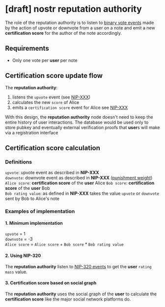 # [draft] nostr reputation authority

The role of the reputation authority is to listen to [binary vote events](../NIP-XXX.md) made by the action of upvote or downvote from a user on a note and emit a new **certification score** for the author of the note accordingly.  

## Requirements

- Only one vote per **user** per note

## Certification score update flow

The **reputation authority**:  
1. listens the `upvote` event (see [NIP-XXX](../NIP-XXX.md))
2. calculates the new `score` of Alice
3. emits a `certification score` event for Alice see [NIP-XXX](../NIP-XXX.md)

With this design, the **reputation authority** node doesn't need to keep the entire history of user interactions.
The database would be used only to store pubkey and eventually external verification proofs that **user**s will make via a registration interface

## Certification score calculation

### Definitions

`upvote`: upvote event as described in **NIP-XXX**  
`downvote`: downvote event as described in **NIP-XXX** ([punishment weight](https://github.com/cromatikap/nostr-reputation-authority/issues/1#issue-2340420197))  
`Alice score`: **certification score** of the **user** Alice
`Bob score`: **certification score** of the **user** Bob  
`Bob rating value`: as defined in **NIP-XXX** takes the value `upvote` or `downvote` sent by Bob to Alice's note  

### Examples of implementation

#### 1. Minimum implementation

`upvote` = 1  
`downvote` = -3  
`Alice score` = `Alice score` + `Bob score` * `Bob rating value`

#### 2. Using NIP-320

The **reputation authority** listen to [NIP-320 events](https://github.com/nostr-protocol/nips/pull/604) to get the **user** `rating mass` value.

#### 3. Certification score based on social graph

The **reputation authority** uses the social graph of the **user** to calculate the **certification score** like the major social network platforms do.
